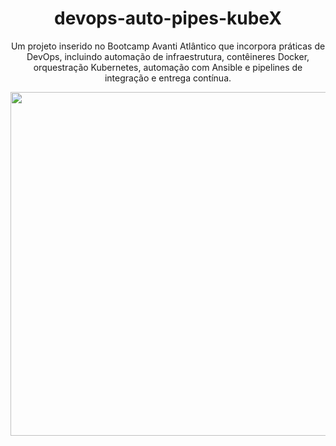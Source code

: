 <div align='center'>

# devops-auto-pipes-kubeX
Um projeto inserido no Bootcamp Avanti Atlântico que incorpora práticas de DevOps, incluindo automação de infraestrutura, contêineres Docker, orquestração Kubernetes, automação com Ansible e pipelines de integração e entrega contínua.

<img src="https://github.com/rc-ventura/devops-auto-pipes-kubeX/assets/87483916/00046290-5aa4-4a73-b6b0-f1572ae4fe54" width="800" height="550"/>
</div>
